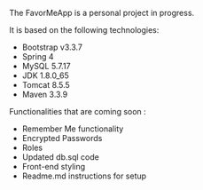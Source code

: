 The FavorMeApp is a personal project in progress.


It is based on the following technologies:
- Bootstrap v3.3.7
- Spring 4
- MySQL 5.7.17
- JDK 1.8.0_65
- Tomcat 8.5.5
- Maven 3.3.9

Functionalities that are coming soon :
- Remember Me functionality
- Encrypted Passwords
- Roles
- Updated db.sql code
- Front-end styling
- Readme.md instructions for setup
